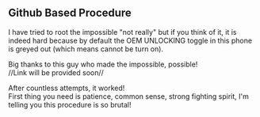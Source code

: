 Github Based Procedure
---
I have tried to root the impossible "not really" but if you think of it, it is indeed hard because by default the OEM UNLOCKING toggle in this phone is greyed out (which means cannot be turn on).  

Big thanks to this guy who made the impossible, possible!  
//Link will be provided soon//

After countless attempts, it worked!   
First thing you need is patience, common sense, strong fighting spirit, I'm telling you this procedure is so brutal!
